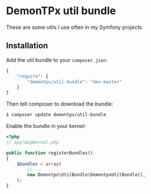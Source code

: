 # DemonTPx util bundle

These are some utils I use often in my Symfony projects

## Installation

Add the util bundle to your `composer.json`:

``` js
{
    "require": {
        "demontpx/util-bundle": "dev-master"
    }
}
```

Then tell composer to download the bundle:

``` bash
$ composer update demontpx/util-bundle
```

Enable the bundle in your kernel:

``` php
<?php
// app/AppKernel.php

public function registerBundles()
{
    $bundles = array(
        // ...
        new Demontpx\UtilBundle\DemontpxUtilBundle(),
    );
}
```
